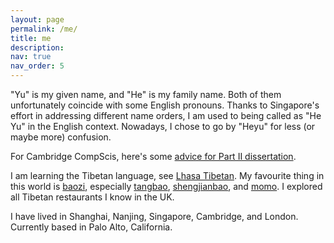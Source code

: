 ```yaml
---
layout: page
permalink: /me/
title: me
description: 
nav: true
nav_order: 5
---
```


"Yu" is my given name, and "He" is my family name. Both of them unfortunately 
coincide with some English pronouns. 
Thanks to Singapore's effort in addressing different name orders,
I am used to being called as "He Yu" in the English context. 
Nowadays, I chose to go by "Heyu" for less (or maybe more) confusion. 

For Cambridge CompScis, here's some [advice for Part II dissertation](https://dransyhe.github.io/blog/2022/part-ii-dissertation/).

I am learning the Tibetan language, see [Lhasa Tibetan](https://en.wikipedia.org/wiki/Lhasa_Tibetan).
My favourite thing in this world is [baozi](https://en.wikipedia.org/wiki/Baozi), especially [tangbao](https://www.tripadvisor.co.uk/Restaurant_Review-g294220-d3402812-Reviews-JiMing_Tangbao_MingWa_Lang-Nanjing_Jiangsu.html), 
[shengjianbao](https://www.tripadvisor.co.uk/Restaurant_Review-g308272-d4048556-Reviews-XiaoYang_ShengJian_ShanXi_North_Road-Shanghai.html), 
and [momo](https://www.tripadvisor.co.uk/Restaurant_Review-g186338-d12991530-Reviews-Tibet_Kitchen_London-London_England.html). 
I explored all Tibetan restaurants I know in the UK. 

I have lived in Shanghai, Nanjing, Singapore, Cambridge, and London. Currently based in Palo Alto, California. 

<!--
A family photo of me & [Han](https://han.wales/):  
![family](../assets/img/family.jpg){:height="270px" width="360px" style="margin:auto; display:block;"}
<p align="center"><em>feat. Millie, Molly, Poppy, and Sammy - left to right</em></p>
-->






